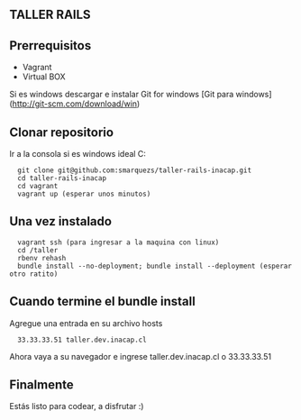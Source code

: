 ## TALLER RAILS

## Prerrequisitos
* Vagrant
* Virtual BOX

Si es windows descargar e instalar
Git for windows [Git para windows] (http://git-scm.com/download/win)

## Clonar repositorio
Ir a la consola si es windows ideal C:

```console
  git clone git@github.com:smarquezs/taller-rails-inacap.git
  cd taller-rails-inacap
  cd vagrant
  vagrant up (esperar unos minutos)
```

## Una vez instalado

```console
  vagrant ssh (para ingresar a la maquina con linux)
  cd /taller
  rbenv rehash
  bundle install --no-deployment; bundle install --deployment (esperar otro ratito)
```

## Cuando termine el bundle install

Agregue una entrada en su archivo hosts

```console
  33.33.33.51 taller.dev.inacap.cl
```

Ahora vaya a su navegador e ingrese
taller.dev.inacap.cl o 33.33.33.51

## Finalmente

Estás listo para codear, a disfrutar :)
